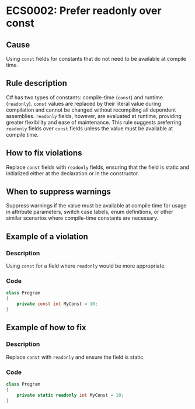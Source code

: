 # ECS0002: Prefer readonly over const

## Cause
Using `const` fields for constants that do not need to be available at compile time.

## Rule description
C# has two types of constants: compile-time (`const`) and runtime (`readonly`). `const` values are replaced by their literal value during compilation and cannot be changed without recompiling all dependent assemblies. `readonly` fields, however, are evaluated at runtime, providing greater flexibility and ease of maintenance. This rule suggests preferring `readonly` fields over `const` fields unless the value must be available at compile time.

## How to fix violations
Replace `const` fields with `readonly` fields, ensuring that the field is static and initialized either at the declaration or in the constructor.

## When to suppress warnings
Suppress warnings if the value must be available at compile time for usage in attribute parameters, switch case labels, enum definitions, or other similar scenarios where compile-time constants are necessary.

## Example of a violation

### Description
Using `const` for a field where `readonly` would be more appropriate.

### Code
```csharp
class Program
{
    private const int MyConst = 10;
}
```

## Example of how to fix

### Description
Replace `const` with `readonly` and ensure the field is static.

### Code
```csharp
class Program
{
    private static readonly int MyConst = 10;
}

```